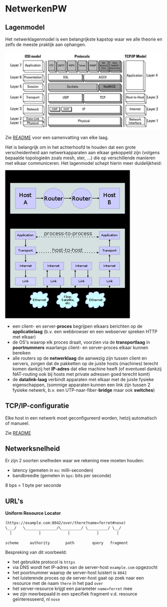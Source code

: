 # NetwerkenPW

## Lagenmodel

Het netwerklagenmodel is een belangrijkste kapstop waar we alle theorie en zelfs de meeste praktijk aan ophangen.

![](Lagenmodel.png)

Zie [README](Lagen/README.md) voor een samenvatting van elke laag.

Het is belangrijk om in het achterhoofd te houden dat een grote verscheidenheid aan netwerkapparaten aan elkaar gekoppeld zijn (volgens  bepaalde topologieën zoals mesh, ster, ...) die op verschillende manieren met elkaar communiceren. Het lagenmodel schept hierin meer duidelijkheid:

![](Lagenmodel-dataflow.png)

- een client- en server-**proces** begrijpen elkaars berichten op de **applicatielaag** (b.v. een webbrowser en een webserver spreken HTTP met elkaar)
- de OS's waarop elk proces draait, voorzien via de **transportlaag** in **poortnummers** waarlangs client- en server-proces elkaar kunnen bereiken
- alle routers op de **netwerklaag** die aanwezig zijn tussen client en servers, zorgen dat de pakketten op de juiste hosts (machines) terecht komen dankzij het **IP-adres** dat elke machine heeft (of eventueel dankzij NAT-routing ook bij hosts met private adressen goed terecht komt)
- de **datalink-laag** verbindt apparaten met elkaar met de juiste fysieke eigenschappen, (sommige apparaten kunnen een link zijn tussen 2 fysieke netwerk, b.v. een UTP-naar-fiber-**bridge** maar ook **switches**)

## TCP/IP-configuratie

Elke host in een netwerk moet geconfigureerd worden, hetzij automatisch of manueel.

Zie [README](TCPIPConfig/README.md)

## Netwerksnelheid

Er zijn 2 soorten snelheden waar we rekening mee moeten houden:

- latency (gemeten in `ms`: milli-seconden)
- bandbreedte (gemeten in `bps`: bits per seconde)

8 bps = 1 byte per seconde

## URL's
**Uniform Resource Locator**

```
(https://example.com:8042/over/there?name=ferret#nose)  
\___/   \______________/\_________/ \_________/ \__/  
  |            |            |            |        |

scheme     authority       path        query   fragment
```

Bespreking van dit voorbeeld:
- het gebruikte protocol is `https`
- via DNS wordt het IP-adres van de server-host `example.com` opgezocht
- het poortnummer waarop de server-host luistert is `8042`
- het luisterende proces op de server-host gaat op zoek naar een resource met de naam `there` in het pad `over` 
- het server-resource krijgt een parameter `name=ferret` mee
- we zijn meerbepaald in een specifiek fragment v.d. resource geïnteresseerd, nl `nose`



